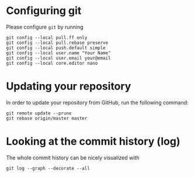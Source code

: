 # Configuring git

Please configure `git` by running

~~~
git config --local pull.ff only
git config --local pull.rebase preserve
git config --local push.default simple
git config --local user.name "Your Name"
git config --local user.email your@email
git config --local core.editor nano
~~~

# Updating your repository

In order to update your repository from GitHub, run the following
command:

~~~
git remote update --prune
git rebase origin/master master
~~~

# Looking at the commit history (log)

The whole commit history can be nicely visualized with

~~~
git log --graph --decorate --all
~~~
